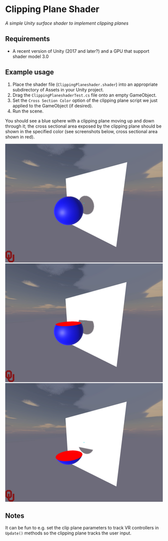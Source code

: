 # Clipping Plane Shader

_A simple Unity surface shader to implement clipping planes_

## Requirements

* A recent version of Unity (2017 and later?) and a GPU that support shader model 3.0

## Example usage

1. Place the shader file (`ClippingPlaneshader.shader`) into an appropriate subdirectory of Assets in your Unity project.
2. Drag the `ClippingPlaneshaderTest.cs` file onto an empty GameObject.
3. Set the `Cross Section Color` option of the clipping plane script we just applied to the GameObject (if desired). 
3. Run the scene.

You should see a blue sphere with a clipping plane moving up and down through it; the cross sectional area exposed by the clipping plane should be shown in the specified color (see screenshots below, cross sectional area shown in red).

![Figure 1](1.png)
![Figure 2](2.png)
![Figure 3](3.png)

## Notes

It can be fun to e.g. set the clip plane parameters to track VR controllers in `Update()` methods so the clipping plane tracks the user input.
